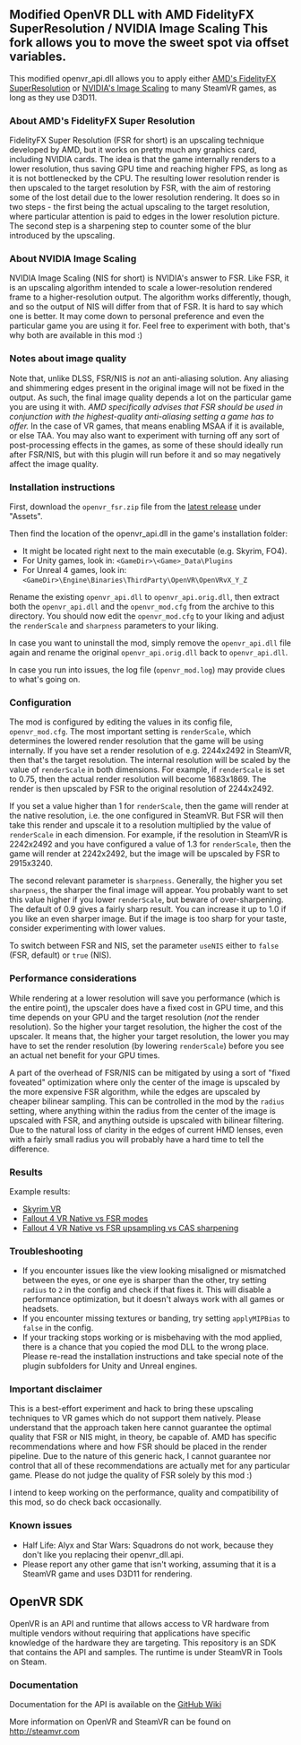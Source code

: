 Modified OpenVR DLL with AMD FidelityFX SuperResolution / NVIDIA Image Scaling
**This fork allows you to move the sweet spot via offset variables.**
---

This modified openvr_api.dll allows you to apply
either [AMD's FidelityFX SuperResolution](https://gpuopen.com/fidelityfx-superresolution/)
or [NVIDIA's Image Scaling](https://github.com/NVIDIAGameWorks/NVIDIAImageScaling)
to many SteamVR games, as long as they use D3D11.

### About AMD's FidelityFX Super Resolution

FidelityFX Super Resolution (FSR for short) is an upscaling technique developed by AMD,
but it works on pretty much any graphics card, including NVIDIA cards. The idea is that
the game internally renders to a lower resolution, thus saving GPU time and reaching higher
FPS, as long as it is not bottlenecked by the CPU. The resulting lower resolution render is
then upscaled to the target resolution by FSR, with the aim of restoring some of the lost
detail due to the lower resolution rendering. It does so in two steps - the first being
the actual upscaling to the target resolution, where particular attention is paid to edges
in the lower resolution picture. The second step is a sharpening step to counter some of the
blur introduced by the upscaling.

### About NVIDIA Image Scaling

NVIDIA Image Scaling (NIS for short) is NVIDIA's answer to FSR. Like FSR, it is an upscaling
algorithm intended to scale a lower-resolution rendered frame to a higher-resolution output.
The algorithm works differently, though, and so the output of NIS will differ from that of FSR.
It is hard to say which one is better. It may come down to personal preference and even the
particular game you are using it for. Feel free to experiment with both, that's why both are
available in this mod :)

### Notes about image quality

Note that, unlike DLSS, FSR/NIS is *not* an anti-aliasing solution. Any aliasing and shimmering
edges present in the original image will not be fixed in the output. As such, the final image
quality depends a lot on the particular game you are using it with. *AMD specifically advises
that FSR should be used in conjunction with the highest-quality anti-aliasing setting a game
has to offer.* In the case of VR games, that means enabling MSAA if it is available, or
else TAA. You may also want to experiment with turning off any sort of post-processing effects
in the games, as some of these should ideally run after FSR/NIS, but with this plugin will run
before it and so may negatively affect the image quality.

### Installation instructions

First, download the `openvr_fsr.zip` file from the [latest release](https://github.com/fholger/openvr_fsr/releases/latest) under "Assets".

Then find the location of the openvr_api.dll in the game's installation
folder: 
- It might be located right next to the main executable (e.g. Skyrim, FO4).
- For Unity games, look in: `<GameDir>\<Game>_Data\Plugins`
- For Unreal 4 games, look in: `<GameDir>\Engine\Binaries\ThirdParty\OpenVR\OpenVRvX_Y_Z`

Rename the existing `openvr_api.dll` to `openvr_api.orig.dll`, then extract both
the `openvr_api.dll` and the `openvr_mod.cfg` from the archive to this directory.
You should now edit the `openvr_mod.cfg` to your liking and adjust the `renderScale`
and `sharpness` parameters to your liking.

In case you want to uninstall the mod, simply remove the `openvr_api.dll` file again
and rename the original `openvr_api.orig.dll` back to `openvr_api.dll`.

In case you run into issues, the log file (`openvr_mod.log`) may provide clues to
what's going on.

### Configuration

The mod is configured by editing the values in its config file, `openvr_mod.cfg`. The
most important setting is `renderScale`, which determines the lowered render resolution that
the game will be using internally. If you have set a render resolution of e.g. 2244x2492 in
SteamVR, then that's the target resolution. The internal resolution will be scaled by the value
of `renderScale` in both dimensions. For example, if `renderScale` is set to 0.75, then the
actual render resolution will become 1683x1869. The render is then upscaled by FSR to the
original resolution of 2244x2492.

If you set a value higher than 1 for `renderScale`, then the game will render at the native
resolution, i.e. the one configured in SteamVR. But FSR will then take this render and upscale
it to a resolution multiplied by the value of `renderScale` in each dimension. For example, if
the resolution in SteamVR is 2242x2492 and you have configured a value of 1.3 for `renderScale`,
then the game will render at 2242x2492, but the image will be upscaled by FSR to 2915x3240.

The second relevant parameter is `sharpness`. Generally, the higher you set `sharpness`, the
sharper the final image will appear. You probably want to set this value higher if you lower
`renderScale`, but beware of over-sharpening. The default of 0.9 gives a fairly sharp result.
You can increase it up to 1.0 if you like an even sharper image. But if the image is too
sharp for your taste, consider experimenting with lower values.

To switch between FSR and NIS, set the parameter `useNIS` either to `false` (FSR, default)
or `true` (NIS).

### Performance considerations

While rendering at a lower resolution will save you performance (which is the entire point),
the upscaler does have a fixed cost in GPU time, and this time depends on your GPU and
the target resolution (*not* the render resolution). So the higher your target resolution, the
higher the cost of the upscaler. It means that, the higher your target resolution,
the lower you may have to set the render resolution (by lowering `renderScale`) before you see
an actual net benefit for your GPU times.

A part of the overhead of FSR/NIS can be mitigated by using a sort of "fixed foveated" optimization
where only the center of the image is upscaled by the more expensive FSR algorithm, while the
edges are upscaled by cheaper bilinear sampling. This can be controlled in the mod by the
`radius` setting, where anything within the radius from the center of the image is upscaled
with FSR, and anything outside is upscaled with bilinear filtering. Due to the natural loss
of clarity in the edges of current HMD lenses, even with a fairly small radius you will
probably have a hard time to tell the difference.

### Results

Example results:
- [Skyrim VR](https://imgsli.com/NjAxNTM/0/1)
- [Fallout 4 VR Native vs FSR modes](https://imgsli.com/NjAxNTE/0/1)
- [Fallout 4 VR Native vs FSR upsampling vs CAS sharpening](https://imgsli.com/NTk1OTI/2/1)

### Troubleshooting

- If you encounter issues like the view looking misaligned or mismatched between the eyes, or one eye is sharper
  than the other, try setting `radius` to `2` in the config and check if that fixes it. This will disable a
  performance optimization, but it doesn't always work with all games or headsets.
- If you encounter missing textures or banding, try setting `applyMIPBias` to `false` in the config.
- If your tracking stops working or is misbehaving with the mod applied, there is a chance that you copied the mod DLL
  to the wrong place. Please re-read the installation instructions and take special note of the plugin subfolders for
  Unity and Unreal engines.

### Important disclaimer

This is a best-effort experiment and hack to bring these upscaling techniques to VR games
which do not support them natively. Please understand that the approach taken here cannot
guarantee the optimal quality that FSR or NIS might, in theory, be capable of. AMD has specific
recommendations where and how FSR should be placed in the render pipeline. Due to the
nature of this generic hack, I cannot guarantee nor control that all of these recommendations
are actually met for any particular game. Please do not judge the quality of FSR solely by
this mod :)

I intend to keep working on the performance, quality and compatibility of this mod, so do check back occasionally.

### Known issues

- Half Life: Alyx and Star Wars: Squadrons do not work, because they don't like you replacing their openvr_dll.api.
- Please report any other game that isn't working, assuming that it is a SteamVR game and uses D3D11 for rendering.


OpenVR SDK
---

OpenVR is an API and runtime that allows access to VR hardware from multiple 
vendors without requiring that applications have specific knowledge of the 
hardware they are targeting. This repository is an SDK that contains the API 
and samples. The runtime is under SteamVR in Tools on Steam. 

### Documentation

Documentation for the API is available on the [GitHub Wiki](https://github.com/ValveSoftware/openvr/wiki/API-Documentation)

More information on OpenVR and SteamVR can be found on http://steamvr.com
